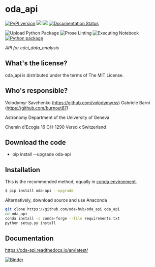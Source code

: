 oda_api
==========================================

[![PyPI version](https://badge.fury.io/py/oda-api.svg)](https://badge.fury.io/py/oda-api)
![](https://anaconda.org/mmoda/oda-api/badges/version.svg)
![](https://anaconda.org/mmoda/oda-api/badges/latest_release_date.svg)
[![Documentation Status](https://readthedocs.org/projects/oda-api/badge/?version=latest)](https://oda-api.readthedocs.io/en/latest/?badge=latest)


![Upload Python Package](https://github.com/cdcihub/oda_api/workflows/Upload%20Python%20Package/badge.svg)
![Prose Linting](https://github.com/volodymyrss/integral-isgri-rate-meaning/workflows/Prose%20Linting/badge.svg)
![Executing Notebook](https://github.com/volodymyrss/integral-isgri-rate-meaning/workflows/Executing%20Notebook/badge.svg)
[![Python package](https://github.com/oda-hub/oda_api/actions/workflows/python-package.yml/badge.svg)](https://github.com/oda-hub/oda_api/actions/workflows/python-package.yml)

*API for cdci_data_analysis*

What's the license?
-------------------

oda_api is distributed under the terms of The MIT License.

Who's responsible?
-------------------
Volodymyr Savchenko (https://github.com/volodymyrss)
Gabriele Barni (https://github.com/burnout87)

Astronomy Department of the University of Geneva

Chemin d'Ecogia 16
CH-1290 Versoix
Switzerland



Download the code
-------------------
   - pip install --upgrade oda-api

Installation
-------------------

This is the recommended method, equally in [conda environment](https://docs.conda.io/projects/conda/en/latest/user-guide/tasks/manage-environments.html#using-pip-in-an-environment).

```bash
$ pip install oda-api --upgrade
```


Alternatively, download source and use Anaconda

```bash
git clone https://github.com/oda-hub/oda_api oda_api
cd oda_api
conda install -c conda-forge --file requirements.txt
python setup.py install
```
    

Documentation
-------------------
https://oda-api.readthedocs.io/en/latest/

[![Binder](https://mybinder.org/badge_logo.svg)](https://mybinder.org/v2/gh/cdcihub/oda_api/master)
